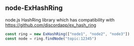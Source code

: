 ## node-ExHashRing

node.js HashRing library which has compatibility with https://github.com/discordapp/ex_hash_ring

```javascript
const ring = new ExHashRing(["node1", "node2", "node3"])
const node = ring.findNode("topic:12345")
```

